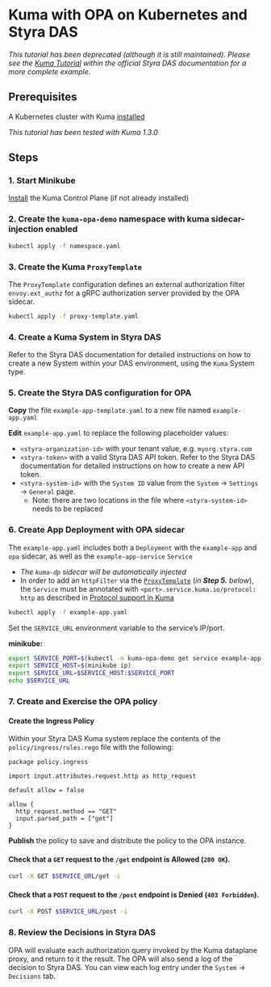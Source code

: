 # Kuma with OPA on Kubernetes and Styra DAS

_This tutorial has been deprecated (although it is still maintained).  Please see the [Kuma Tutorial](https://docs.styra.com/v1/docs/tutorials/kuma/) within the official Styra DAS documentation for a more complete example._

## Prerequisites

A Kubernetes cluster with Kuma [installed](https://kuma.io/docs/1.3.0/installation/kubernetes/)

_This tutorial has been tested with Kuma 1.3.0_

## Steps

### 1. Start Minikube

[Install](https://kuma.io/docs/1.3.0/installation/kubernetes/) the Kuma Control Plane (if not already installed)

### 2. Create the `kuma-opa-demo` namespace with kuma sidecar-injection enabled

```sh
kubectl apply -f namespace.yaml
```

### 3. Create the Kuma `ProxyTemplate`

The `ProxyTemplate` configuration defines an external authorization filter `envoy.ext_authz` for a gRPC authorization server provided by the OPA sidecar.

```sh
kubectl apply -f proxy-template.yaml
```

### 4. Create a Kuma System in Styra DAS

Refer to the Styra DAS documentation for detailed instructions on how to create a new System within your DAS environment, using the `Kuma` System type.

### 5. Create the Styra DAS configuration for OPA

**Copy** the file `example-app-template.yaml` to a new file named `example-app.yaml`

**Edit** `example-app.yaml` to replace the following placeholder values:
* `<styra-organization-id>` with your tenant value, e.g. `myorg.styra.com`
* `<styra-token>` with a valid Styra DAS API token. Refer to the Styra DAS documentation for detailed instructions on how to create a new API token.
* `<styra-system-id>` with the `System ID` value from the `System` -> `Settings` -> `General` page.
    * Note: there are two locations in the file where `<styra-system-id>` needs to be replaced

### 6. Create App Deployment with OPA sidecar

The `example-app.yaml` includes both a `Deployment` with the `example-app` and `opa` sidecar, as well as the `example-app-service` `Service`
* _The `kuma-dp` sidecar will be automatically injected_
* In order to add an `httpFilter` via the [`ProxyTemplate`](https://kuma.io/docs/1.3.0/policies/proxy-template/#http-filter) (_in **Step 5.** below_), the `Service` must be annotated with `<port>.service.kuma.io/protocol: http` as described in [Protocol support in Kuma](https://kuma.io/docs/1.3.0/policies/protocol-support-in-kuma/)

```sh
kubectl apply -f example-app.yaml
```

Set the `SERVICE_URL` environment variable to the service’s IP/port.

**minikube:**
```sh
export SERVICE_PORT=$(kubectl -n kuma-opa-demo get service example-app-service -o jsonpath='{.spec.ports[?(@.port==8080)].nodePort}')
export SERVICE_HOST=$(minikube ip)
export SERVICE_URL=$SERVICE_HOST:$SERVICE_PORT
echo $SERVICE_URL
```

### 7. Create and Exercise the OPA policy

#### Create the Ingress Policy

Within your Styra DAS Kuma system replace the contents of the `policy/ingress/rules.rego` file with the following:
```rego
package policy.ingress

import input.attributes.request.http as http_request

default allow = false

allow {
  http_request.method == "GET"
  input.parsed_path = ["get"]
}
```

**Publish** the policy to save and distribute the policy to the OPA instance.

#### Check that a `GET` request to the `/get` endpoint is **Allowed** (`200 OK`).

```sh
curl -X GET $SERVICE_URL/get -i
```

#### Check that a `POST` request to the `/post` endpoint is **Denied** (`403 Forbidden`).

```sh
curl -X POST $SERVICE_URL/post -i
```

### 8. Review the Decisions in Styra DAS

OPA will evaluate each authorization query invoked by the Kuma dataplane proxy, and return to it the result. The OPA will also send a log of the decision to Styra DAS. You can view each log entry under the `System` -> `Decisions` tab.

